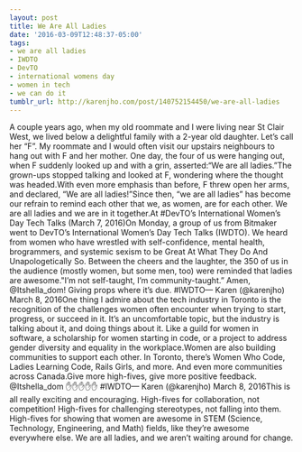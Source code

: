 ```yaml
---
layout: post
title: We Are All Ladies
date: '2016-03-09T12:48:37-05:00'
tags:
- we are all ladies
- IWDTO
- DevTO
- international womens day
- women in tech
- we can do it
tumblr_url: http://karenjho.com/post/140752154450/we-are-all-ladies
---
```

A couple years ago, when my old roommate and I were living near St Clair West, we lived below a delightful family with a 2-year old daughter. Let’s call her “F”. My roommate and I would often visit our upstairs neighbours to hang out with F and her mother. One day, the four of us were hanging out, when F suddenly looked up and with a grin, asserted:“We are all ladies.”The grown-ups stopped talking and looked at F, wondering where the thought was headed.With even more emphasis than before, F threw open her arms, and declared, “We are all ladies!”Since then, “we are all ladies” has become our refrain to remind each other that we, as women, are for each other. We are all ladies and we are in it together.At #DevTO’s International Women’s Day Tech Talks (March 7, 2016)On Monday, a group of us from Bitmaker went to DevTO’s International Women’s Day Tech Talks (IWDTO). We heard from women who have wrestled with self-confidence, mental health, brogrammers, and systemic sexism to be Great At What They Do And Unapologetically So. Between the cheers and the laughter, the 350 of us in the audience (mostly women, but some men, too) were reminded that ladies are awesome."I’m not self-taught, I’m community-taught.” Amen, @Itshella_dom! Giving props where it’s due. #IWDTO— Karen (@karenjho) March 8, 2016One thing I admire about the tech industry in Toronto is the recognition of the challenges women often encounter when trying to start, progress, or succeed in it. It’s an uncomfortable topic, but the industry is talking about it, and doing things about it. Like a guild for women in software, a scholarship for women starting in code, or a project to address gender diversity and equality in the workplace.Women are also building communities to support each other. In Toronto, there’s Women Who Code, Ladies Learning Code, Rails Girls, and more. And even more communities across Canada.Give more high-fives, give more positive feedback. @Itshella_dom ✋✋✋✋✋ #IWDTO— Karen (@karenjho) March 8, 2016This is all really exciting and encouraging. High-fives for collaboration, not competition! High-fives for challenging stereotypes, not falling into them. High-fives for showing that women are awesome in STEM (Science, Technology, Engineering, and Math) fields, like they’re awesome everywhere else. We are all ladies, and we aren’t waiting around for change.
